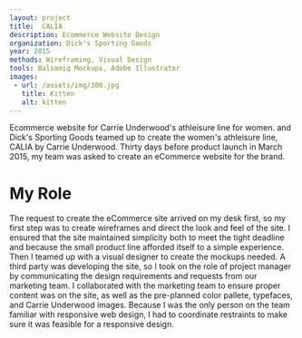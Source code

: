 ```yaml
---
layout: project
title:  CALIA
description: Ecommerce Website Design
organization: Dick's Sporting Goods
year: 2015
methods: Wireframing, Visual Design
tools: Balsamiq Mockups, Adobe Illustrator
images: 
 - url: /assets/img/300.jpg
   title: Kitten
   alt: kitten
---
```


Ecommerce website for Carrie Underwood's athleisure line for women. and Dick's Sporting Goods teamed up to create the women's athleisure line, CALIA by Carrie Underwood. Thirty days before product launch in March 2015, my team was asked to create an eCommerce website for the brand.

# My Role

The request to create the eCommerce site arrived on my desk first, so my first step was to create wireframes and direct the look and feel of the site. I ensured that the site maintained simplicity both to meet the tight deadline and because the small product line afforded itself to a simple experience. Then I teamed up with a visual designer to create the mockups needed. A third party was developing the site, so I took on the role of project manager by communicating the design requirements and requests from our marketing team. I collaborated with the marketing team to ensure proper content was on the site, as well as the pre-planned color pallete, typefaces, and Carrie Underwood images. Because I was the only person on the team familiar with responsive web design, I had to coordinate restraints to make sure it was feasible for a responsive design.